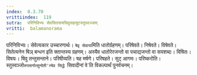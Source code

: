 ```yaml
---
index:  8.3.70
vrittiindex:  119
sutra:  परिनिविभ्यः सेवसितसयसिवुसहसुटस्तुस्वञ्जाम्
vritti:  balamanorama 
---
```


परिनिविभ्यः। सेवेत्यकार उच्चारणार्थः। `षेवृ सेवाया`मिति धातोर्ग्रहणम्। परिषेवते। निषेवते। विषेवते। सितेत्यनेन षिञ् बन्धन इति क्तान्तस्य ग्रहणम्। अस्यैव धातोरेरजन्तो वा पचाद्यजन्तो वा सयशब्दः। विषितः। विषयः। षिवु तन्तुसन्ताने। परिषीव्यति। षह मर्षणे। परिषहते। सुट् आगमः। परिष्करोति। स्तुस्वञ्जो`रुपसर्गात्सुनोती'त्येव सिद्धे `सिवादीनां वे`ति विकल्पार्थं पुनर्वचनम्।

